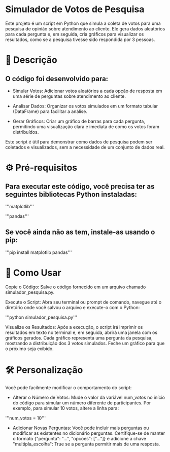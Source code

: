 # Simulador de Votos de Pesquisa

Este projeto é um script em Python que simula a coleta de votos para uma pesquisa de opinião sobre atendimento ao cliente. Ele gera dados aleatórios para cada pergunta e, em seguida, cria gráficos para visualizar os resultados, como se a pesquisa tivesse sido respondida por 3 pessoas.

# 📝 Descrição

## O código foi desenvolvido para:

- Simular Votos: Adicionar votos aleatórios a cada opção de resposta em uma série de perguntas sobre atendimento ao cliente.

- Analisar Dados: Organizar os votos simulados em um formato tabular (DataFrame) para facilitar a análise.

- Gerar Gráficos: Criar um gráfico de barras para cada pergunta, permitindo uma visualização clara e imediata de como os votos foram distribuídos.

Este script é útil para demonstrar como dados de pesquisa podem ser coletados e visualizados, sem a necessidade de um conjunto de dados real.

# ⚙️ Pré-requisitos
## Para executar este código, você precisa ter as seguintes bibliotecas Python instaladas:

'''matplotlib'''

'''pandas'''

## Se você ainda não as tem, instale-as usando o pip:

'''pip install matplotlib pandas'''

# 🚀 Como Usar

Copie o Código: Salve o código fornecido em um arquivo chamado simulador_pesquisa.py.

Execute o Script: Abra seu terminal ou prompt de comando, navegue até o diretório onde você salvou o arquivo e execute-o com o Python:

'''python simulador_pesquisa.py'''

Visualize os Resultados: Após a execução, o script irá imprimir os resultados em texto no terminal e, em seguida, abrirá uma janela com os gráficos gerados. Cada gráfico representa uma pergunta da pesquisa, mostrando a distribuição dos 3 votos simulados. Feche um gráfico para que o próximo seja exibido.

# 🛠️ Personalização
Você pode facilmente modificar o comportamento do script:

- Alterar o Número de Votos: Mude o valor da variável num_votos no início do código para simular um número diferente de participantes. Por exemplo, para simular 10 votos, altere a linha para:

'''num_votos = 10'''

- Adicionar Novas Perguntas: Você pode incluir mais perguntas ou modificar as existentes no dicionário perguntas. Certifique-se de manter o formato {"pergunta": "...", "opcoes": ["..."]} e adicione a chave "multipla_escolha": True se a pergunta permitir mais de uma resposta.